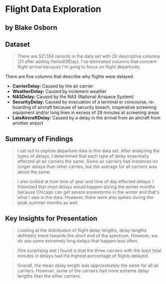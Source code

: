 # Flight Data Exploration
## by Blake Osborn


## Dataset

> There are 521,194 records in the data set with 20 descriptive columns (21 after adding PeriodOfDay).  I've eliminated columns that concern flight arrival because I'm gong to focus on flight departures.

There are five columns that describe why flights were delayed
- **CarrierDelay:** Caused by the air carrier
- **WeatherDelay:** Caused by inclement weather
- **NASDelay:** Caused by the NAS (National Airspace System)
- **SecurityDelay:** Caused by evacuation of a terminal or concourse, re-boarding of aircraft because of security breach, inoperative screening equipment and/or long lines in excess of 29 minutes at screening areas
- **LateAircraftDelay:** Caused by a delay in the arrival from an aircraft from another airport

## Summary of Findings

> I set out to explore departure data in this data set.  After analyzing the types of delays, I determined that each type of delay essentially effected all air carriers the same.  Some air carriers had instances on longer delays than other carries, but the average for all carriers was about the same.

> I also looked at how time of year and time of day effected delays.  I theorized that most delays would happen during the winter months because Chicago can get severe snowstorms in the winter and that's what I saw in the data.  However, there were also spikes during the peak summer months as well.


## Key Insights for Presentation

> Looking at the distribution of flight delay lengths, delay lengths definitely trend towards the short end of the spectrum.  However, we do see some extremely long delays that happen less often.

> One surprising stat I found is that the three carriers with the least total minutes in delays had the highest percentage of flights delayed.

> Overall, the mean delay length was approximately the same for all air carriers. However, some of the carriers had more extreme delay lengths than the other carriers.
